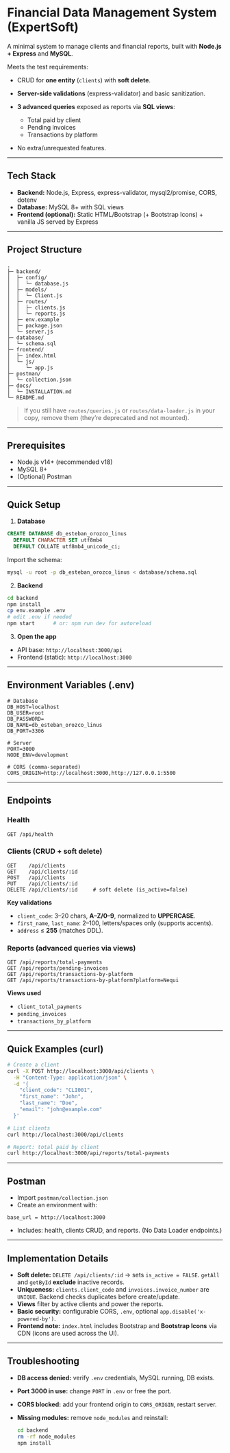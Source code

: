 # Financial Data Management System (ExpertSoft)

A minimal system to manage clients and financial reports, built with **Node.js + Express** and **MySQL**.

Meets the test requirements:

* CRUD for **one entity** (`clients`) with **soft delete**.
* **Server-side validations** (express-validator) and basic sanitization.
* **3 advanced queries** exposed as reports via **SQL views**:

  * Total paid by client
  * Pending invoices
  * Transactions by platform
* No extra/unrequested features.

---

## Tech Stack

* **Backend:** Node.js, Express, express-validator, mysql2/promise, CORS, dotenv
* **Database:** MySQL 8+ with SQL views
* **Frontend (optional):** Static HTML/Bootstrap (+ Bootstrap Icons) + vanilla JS served by Express

---

## Project Structure

```
.
├─ backend/
│  ├─ config/
│  │  └─ database.js
│  ├─ models/
│  │  └─ Client.js
│  ├─ routes/
│  │  ├─ clients.js
│  │  └─ reports.js
│  ├─ env.example
│  ├─ package.json
│  └─ server.js
├─ database/
│  └─ schema.sql
├─ frontend/
│  ├─ index.html
│  └─ js/
│     └─ app.js
├─ postman/
│  └─ collection.json
├─ docs/
│  └─ INSTALLATION.md
└─ README.md
```

> If you still have `routes/queries.js` or `routes/data-loader.js` in your copy, remove them (they’re deprecated and not mounted).

---

## Prerequisites

* Node.js v14+ (recommended v18)
* MySQL 8+
* (Optional) Postman

---

## Quick Setup

1. **Database**

```sql
CREATE DATABASE db_esteban_orozco_linus
  DEFAULT CHARACTER SET utf8mb4
  DEFAULT COLLATE utf8mb4_unicode_ci;
```

Import the schema:

```bash
mysql -u root -p db_esteban_orozco_linus < database/schema.sql
```

2. **Backend**

```bash
cd backend
npm install
cp env.example .env
# edit .env if needed
npm start      # or: npm run dev for autoreload
```

3. **Open the app**

* API base: `http://localhost:3000/api`
* Frontend (static): `http://localhost:3000`

---

## Environment Variables (.env)

```env
# Database
DB_HOST=localhost
DB_USER=root
DB_PASSWORD=
DB_NAME=db_esteban_orozco_linus
DB_PORT=3306

# Server
PORT=3000
NODE_ENV=development

# CORS (comma-separated)
CORS_ORIGIN=http://localhost:3000,http://127.0.0.1:5500
```

---

## Endpoints

### Health

```
GET /api/health
```

### Clients (CRUD + soft delete)

```
GET    /api/clients
GET    /api/clients/:id
POST   /api/clients
PUT    /api/clients/:id
DELETE /api/clients/:id     # soft delete (is_active=false)
```

**Key validations**

* `client_code`: 3–20 chars, **A–Z/0–9**, normalized to **UPPERCASE**.
* `first_name`, `last_name`: 2–100, letters/spaces only (supports accents).
* `address` ≤ **255** (matches DDL).

### Reports (advanced queries via views)

```
GET /api/reports/total-payments
GET /api/reports/pending-invoices
GET /api/reports/transactions-by-platform
GET /api/reports/transactions-by-platform?platform=Nequi
```

**Views used**

* `client_total_payments`
* `pending_invoices`
* `transactions_by_platform`

---

## Quick Examples (curl)

```bash
# Create a client
curl -X POST http://localhost:3000/api/clients \
  -H "Content-Type: application/json" \
  -d '{
    "client_code": "CLI001",
    "first_name": "John",
    "last_name": "Doe",
    "email": "john@example.com"
  }'

# List clients
curl http://localhost:3000/api/clients

# Report: total paid by client
curl http://localhost:3000/api/reports/total-payments
```

---

## Postman

* Import `postman/collection.json`
* Create an environment with:

```
base_url = http://localhost:3000
```

* Includes: health, clients CRUD, and reports.
  (No Data Loader endpoints.)

---

## Implementation Details

* **Soft delete:** `DELETE /api/clients/:id` → sets `is_active = FALSE`.
  `getAll` and `getById` **exclude** inactive records.
* **Uniqueness:** `clients.client_code` and `invoices.invoice_number` are `UNIQUE`.
  Backend checks duplicates before create/update.
* **Views** filter by active clients and power the reports.
* **Basic security:** configurable CORS, `.env`, optional `app.disable('x-powered-by')`.
* **Frontend note:** `index.html` includes Bootstrap and **Bootstrap Icons** via CDN (icons are used across the UI).

---

## Troubleshooting

* **DB access denied:** verify `.env` credentials, MySQL running, DB exists.
* **Port 3000 in use:** change `PORT` in `.env` or free the port.
* **CORS blocked:** add your frontend origin to `CORS_ORIGIN`, restart server.
* **Missing modules:** remove `node_modules` and reinstall:

  ```bash
  cd backend
  rm -rf node_modules
  npm install
  ```



